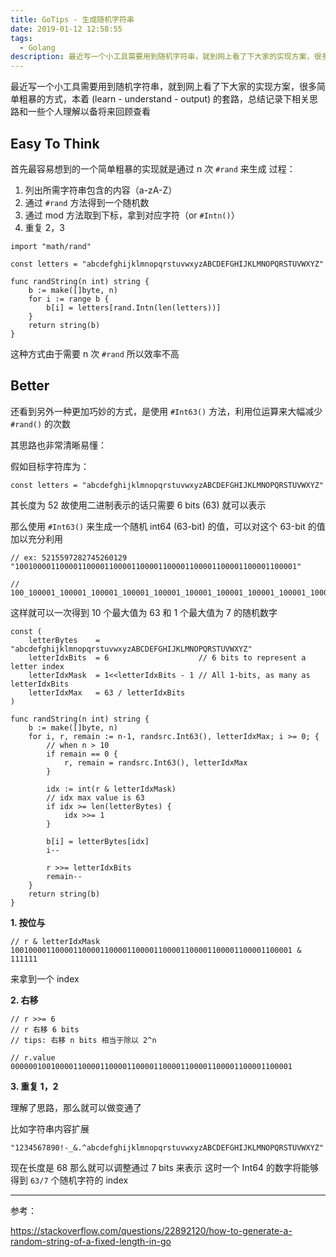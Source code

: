 ```yaml
---
title: GoTips - 生成随机字符串
date: 2019-01-12 12:58:55
tags: 
  - Golang
description: 最近写一个小工具需要用到随机字符串，就到网上看了下大家的实现方案，很多简单粗暴的方式，本着 (learn - understand - output) 的套路，总结记录下相关思路和一些个人理解以备将来回顾查看
---
```


最近写一个小工具需要用到随机字符串，就到网上看了下大家的实现方案，很多简单粗暴的方式，本着 (learn - understand - output) 的套路，总结记录下相关思路和一些个人理解以备将来回顾查看

## Easy To Think

首先最容易想到的一个简单粗暴的实现就是通过 n 次 `#rand` 来生成
过程：

1. 列出所需字符串包含的内容（a-zA-Z）
2. 通过 `#rand` 方法得到一个随机数
3. 通过 mod 方法取到下标，拿到对应字符（or `#Intn()`）
4. 重复 2，3

```
import "math/rand"

const letters = "abcdefghijklmnopqrstuvwxyzABCDEFGHIJKLMNOPQRSTUVWXYZ"

func randString(n int) string {
    b := make([]byte, n)
    for i := range b {
        b[i] = letters[rand.Intn(len(letters))]
    }
    return string(b)
}
```

这种方式由于需要 n 次 `#rand` 所以效率不高

## Better

还看到另外一种更加巧妙的方式，是使用 `#Int63()` 方法，利用位运算来大幅减少 `#rand()` 的次数

其思路也非常清晰易懂：

假如目标字符库为：
```
const letters = "abcdefghijklmnopqrstuvwxyzABCDEFGHIJKLMNOPQRSTUVWXYZ"
```
其长度为 52 故使用二进制表示的话只需要 6 bits (63) 就可以表示

那么使用 `#Int63()` 来生成一个随机 int64 (63-bit) 的值，可以对这个 63-bit 的值加以充分利用

```
// ex: 5215597282745260129
"100100001100001100001100001100001100001100001100001100001100001"

// 100_100001_100001_100001_100001_100001_100001_100001_100001_100001_100001
```

这样就可以一次得到 10 个最大值为 63 和 1 个最大值为 7 的随机数字

```
const (
    letterBytes    = "abcdefghijklmnopqrstuvwxyzABCDEFGHIJKLMNOPQRSTUVWXYZ"
    letterIdxBits  = 6                    // 6 bits to represent a letter index
    letterIdxMask  = 1<<letterIdxBits - 1 // All 1-bits, as many as letterIdxBits
    letterIdxMax   = 63 / letterIdxBits
)

func randString(n int) string {
    b := make([]byte, n)
    for i, r, remain := n-1, randsrc.Int63(), letterIdxMax; i >= 0; {
        // when n > 10
        if remain == 0 {
            r, remain = randsrc.Int63(), letterIdxMax
        }
        
        idx := int(r & letterIdxMask)
        // idx max value is 63
        if idx >= len(letterBytes) {
            idx >>= 1
        }

        b[i] = letterBytes[idx]
        i--

        r >>= letterIdxBits
        remain--
    }
    return string(b)
}
```

**1. 按位与**
```
// r & letterIdxMask
100100001100001100001100001100001100001100001100001100001100001 & 111111
```
来拿到一个 index

**2. 右移**
```
// r >>= 6
// r 右移 6 bits
// tips: 右移 n bits 相当于除以 2^n

// r.value
000000100100001100001100001100001100001100001100001100001100001
```

**3. 重复 1，2**

理解了思路，那么就可以做变通了

比如字符串内容扩展

`"1234567890!-_&.^abcdefghijklmnopqrstuvwxyzABCDEFGHIJKLMNOPQRSTUVWXYZ"`

现在长度是 68 那么就可以调整通过 7 bits 来表示
这时一个 Int64 的数字将能够得到 `63/7` 个随机字符的 index

---

参考：

https://stackoverflow.com/questions/22892120/how-to-generate-a-random-string-of-a-fixed-length-in-go